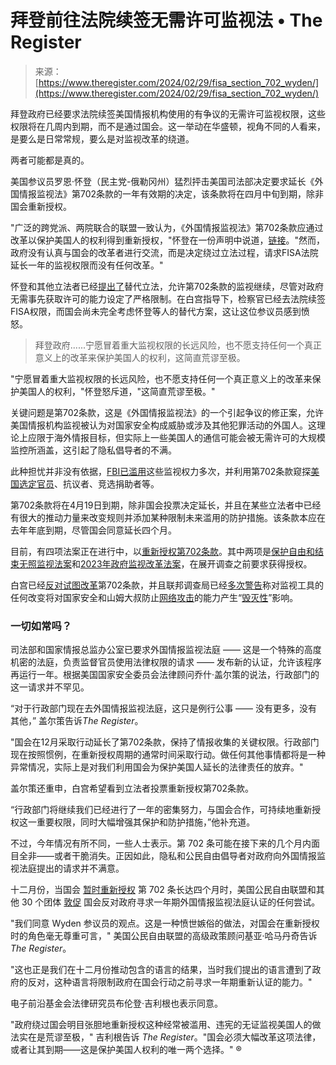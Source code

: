 <!--yml

category: 未分类

date: 2024-05-27 14:31:02

-->

# 拜登前往法院续签无需许可监视法 • The Register

> 来源：[https://www.theregister.com/2024/02/29/fisa_section_702_wyden/](https://www.theregister.com/2024/02/29/fisa_section_702_wyden/)

拜登政府已经要求法院续签美国情报机构使用的有争议的无需许可监视权限，这些权限将在几周内到期，而不是通过国会。这一举动在华盛顿，视角不同的人看来，是要么是日常常规，要么是对监视改革的绕道。

两者可能都是真的。

美国参议员罗恩·怀登（民主党-俄勒冈州）猛烈抨击美国司法部决定要求延长《外国情报监视法》第702条款的一年有效期的决定，该条款将在四月中旬到期，除非国会重新授权。

"广泛的跨党派、两院联合的联盟一致认为，《外国情报监视法》第702条款应通过改革以保护美国人的权利得到重新授权，"怀登在一份声明中说道，[链接](https://www.wyden.senate.gov/news/press-releases/wyden-utterly-ridiculous-to-renew-warrantless-fisa-surveillance-without-congressional-approval)。"然而，政府没有认真与国会的改革者进行交流，而是决定绕过立法过程，请求FISA法院延长一年的监视权限而没有任何改革。"

怀登和其他立法者已经[提出了](https://www.theregister.com/2023/11/08/section_702_reform_legislation/)替代立法，允许第702条款的监视继续，尽管对政府无需事先获取许可的能力设定了严格限制。在白宫指导下，检察官已经去法院续签FISA权限，而国会尚未完全考虑怀登等人的替代方案，这让这位参议员感到愤怒。

> 拜登政府......宁愿冒着重大监视权限的长远风险，也不愿支持任何一个真正意义上的改革来保护美国人的权利，这简直荒谬至极。

"宁愿冒着重大监视权限的长远风险，也不愿支持任何一个真正意义上的改革来保护美国人的权利，"怀登怒斥道，"这简直荒谬至极。"

关键问题是第702条款，这是《外国情报监视法》的一个引起争议的修正案，允许美国情报机构监视被认为对国家安全构成威胁或涉及其他犯罪活动的外国人。这理论上应限于海外情报目标，但实际上一些美国人的通信可能会被无需许可的大规模监控所涵盖，这引起了隐私倡导者的不满。

此种担忧并非没有依据，[FBI已滥用](https://www.theregister.com/2023/05/22/fbi_fisa_abuse/)这些监视权力多次，并利用第702条款窥探[美国选定官员](https://www.theregister.com/2023/07/22/us_senator_caught_in_section_702/)、抗议者、竞选捐助者等。

第702条款将在4月19日到期，除非国会投票决定延长，并且在某些立法者中已经有很大的推动力量来改变规则并添加某种限制未来滥用的防护措施。该条款本应在去年年底到期，尽管国会同意延长四个月。

目前，有四项法案正在进行中，以[重新授权第702条款](https://www.theregister.com/2023/12/08/competing_section_702_surveillance_bills/)。其中两项是[保护自由和结束无照监视法案](https://www.congress.gov/bill/118th-congress/house-bill/6570/text)和[2023年政府监视改革法案](https://www.congress.gov/bill/118th-congress/senate-bill/3234/text?s=2&r=26)，在展开调查之前要求获得授权。

白宫已经[反对试图改革](https://www.theregister.com/2023/07/31/biden_section_702_intelligence/)第702条款，并且联邦调查局已经[多次警告](https://www.theregister.com/2024/02/09/fbi_volt_typhoon_section_702/)称对监视工具的任何改变将对国家安全和山姆大叔防止[网络攻击](https://www.theregister.com/2023/07/28/fbi_section_702/)的能力产生“[毁灭性](https://www.theregister.com/2023/11/02/fbi_section_702_spying/)”影响。

### 一切如常吗？

司法部和国家情报总监办公室已要求外国情报监视法庭 —— 这是一个特殊的高度机密的法庭，负责监督官员使用法律权限的请求 —— 发布新的认证，允许该程序再运行一年。根据美国国家安全委员会法律顾问乔什·盖尔策的说法，行政部门的这一请求并不罕见。

“对于行政部门现在去外国情报监视法庭，这只是例行公事 —— 没有更多，没有其他，” 盖尔策告诉*The Register*。

"国会在12月采取行动延长了第702条款，保持了情报收集的关键权限。行政部门现在按照惯例，在重新授权周期的通常时间采取行动。做任何其他事情都将是一种异常情况，实际上是对我们利用国会为保护美国人延长的法律责任的放弃。"

盖尔策还重申，白宫希望看到立法者投票重新授权第702条款。

“行政部门将继续我们已经进行了一年的密集努力，与国会合作，可持续地重新授权这一重要权限，同时大幅增强其保护和防护措施，”他补充道。

不过，今年情况有所不同，一些人士表示。第 702 条可能在接下来的几个月内面目全非——或者干脆消失。正因如此，隐私和公民自由倡导者对政府向外国情报监视法庭提出的请求并不满意。

十二月份，当国会 [暂时重新授权](https://www.theregister.com/2023/12/14/congress_renews_fisa_section_702/) 第 702 条长达四个月时，美国公民自由联盟和其他 30 个团体 [敦促](https://www.brennancenter.org/our-work/research-reports/coalition-letter-urges-congressional-leaders-keep-reauthorization-section) 国会反对政府寻求一年期外国情报监视法庭认证的任何尝试。

"我们同意 Wyden 参议员的观点。这是一种愤世嫉俗的做法，对国会在重新授权时的角色毫无尊重可言，" 美国公民自由联盟的高级政策顾问基亚·哈马丹奇告诉 *The Register*。

"这也正是我们在十二月份推动包含的语言的结果，当时我们提出的语言遭到了政府的反对，这种语言将限制政府在国会行动之前寻求一年期重新认证的能力。"

电子前沿基金会法律研究员布伦登·吉利根也表示同意。

"政府绕过国会明目张胆地重新授权这种经常被滥用、违宪的无证监视美国人的做法实在是荒谬至极，" 吉利根告诉 *The Register*。"国会必须大幅改革这项法律，或者让其到期——这是保护美国人权利的唯一两个选择。" ®
